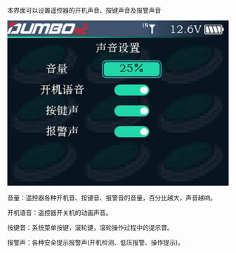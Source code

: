 本界面可以设置遥控器的开机声音、按键声音及报警声音

![](../pic/451.jpg)

音量：遥控器各种开机音、按键音、报警音的音量，百分比越大，声音越响。

开机语音：遥控器开关机的动画声音。

按键音：系统菜单按键，滚轮键，滚轮操作过程中的提示音。

报警声：各种安全提示报警声(开机检测、低压报警、操作提示)。
